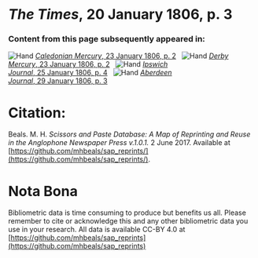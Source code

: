 # *The Times*, 20 January 1806, p. 3  
  
### Content from this page subsequently appeared in:  
![Hand](http://scissorsandpaste.net/wp-content/uploads/2017/06/smallhandpointer.png) [*Caledonian Mercury*, 23 January 1806, p. 2](https://mhbeals.github.io/sap_html/Caledonian-Mercury/Caledonian-Mercury-23-January-1806-p-2)  
![Hand](http://scissorsandpaste.net/wp-content/uploads/2017/06/smallhandpointer.png) [*Derby Mercury*, 23 January 1806, p. 2](https://mhbeals.github.io/sap_html/Derby-Mercury/Derby-Mercury-23-January-1806-p-2)  
![Hand](http://scissorsandpaste.net/wp-content/uploads/2017/06/smallhandpointer.png) [*Ipswich Journal*, 25 January 1806, p. 4](https://mhbeals.github.io/sap_html/Ipswich-Journal/Ipswich-Journal-25-January-1806-p-4)  
![Hand](http://scissorsandpaste.net/wp-content/uploads/2017/06/smallhandpointer.png) [*Aberdeen Journal*, 29 January 1806, p. 3](https://mhbeals.github.io/sap_html/Aberdeen-Journal/Aberdeen-Journal-29-January-1806-p-3)  


# Citation: 

Beals. M. H. *Scissors and Paste Database: A Map of Reprinting and Reuse in the Anglophone Newspaper Press v.1.0.1.* 2 June 2017. Available at [https://github.com/mhbeals/sap_reprints/](https://github.com/mhbeals/sap_reprints/). 

# Nota Bona

Bibliometric data is time consuming to produce but benefits us all. Please remember to cite or acknowledge this and any other bibliometric data you use in your research. All data is available CC-BY 4.0 at [https://github.com/mhbeals/sap_reprints](https://github.com/mhbeals/sap_reprints)